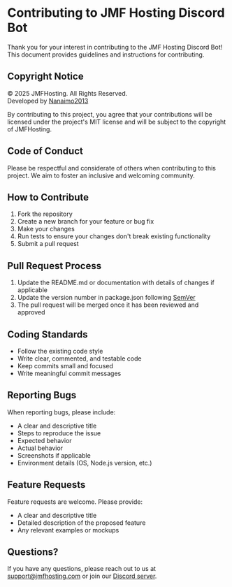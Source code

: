 # Contributing to JMF Hosting Discord Bot

Thank you for your interest in contributing to the JMF Hosting Discord Bot! This document provides guidelines and instructions for contributing.

## Copyright Notice

© 2025 JMFHosting. All Rights Reserved.  
Developed by [Nanaimo2013](https://github.com/Nanaimo2013)

By contributing to this project, you agree that your contributions will be licensed under the project's MIT license and will be subject to the copyright of JMFHosting.

## Code of Conduct

Please be respectful and considerate of others when contributing to this project. We aim to foster an inclusive and welcoming community.

## How to Contribute

1. Fork the repository
2. Create a new branch for your feature or bug fix
3. Make your changes
4. Run tests to ensure your changes don't break existing functionality
5. Submit a pull request

## Pull Request Process

1. Update the README.md or documentation with details of changes if applicable
2. Update the version number in package.json following [SemVer](http://semver.org/)
3. The pull request will be merged once it has been reviewed and approved

## Coding Standards

- Follow the existing code style
- Write clear, commented, and testable code
- Keep commits small and focused
- Write meaningful commit messages

## Reporting Bugs

When reporting bugs, please include:

- A clear and descriptive title
- Steps to reproduce the issue
- Expected behavior
- Actual behavior
- Screenshots if applicable
- Environment details (OS, Node.js version, etc.)

## Feature Requests

Feature requests are welcome. Please provide:

- A clear and descriptive title
- Detailed description of the proposed feature
- Any relevant examples or mockups

## Questions?

If you have any questions, please reach out to us at support@jmfhosting.com or join our [Discord server](https://discord.gg/qZBWNjuBzy). 